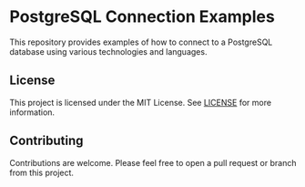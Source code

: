 # PostgreSQL Connection Examples

This repository provides examples of how to connect to a PostgreSQL database using various technologies and languages. 

## License

This project is licensed under the MIT License. See [LICENSE](/LICENSE) for more information.

## Contributing

Contributions are welcome. Please feel free to open a pull request or branch from this project.
